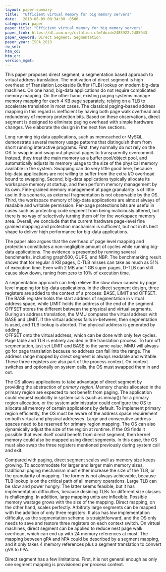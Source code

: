 ```yaml
---
layout: paper-summary
title:  "Efficient virtual memory for big memory servers"
date:   2018-06-09 00:34:00 -0500
categories: paper
paper_title: "Efficient virtual memory for big memory servers"
paper_link: https://dl.acm.org/citation.cfm?doid=2485922.2485943
paper_keyword: Direct Segment; Segmentation
paper_year: ISCA 2013
rw_set: 
htm_cd: 
htm_cr: 
version_mgmt: 
---   
```


This paper proposes direct segment, a segmentation based approach to virtual address
translation. The motivation of direct segment is high overhead of Translation Lookaside Buffer (TLB)
lookup on modern big-data machines. On one hand, big-data applications do not require complicated memory 
mapping. On the other hand, existing paging systems manage memory mapping for each 4 KB page separately, 
relying on a TLB to accelerate translation in most cases. The classical paging-based address mapping in this 
regard is inefficient by having both page walk overhead and redundency of memory protection bits. Based on these 
observations, direct segment is designed to eliminate paging overhead with simple hardware changes. We 
elaborate the design in the next few sections.

Long running big data applications, such as memcached or MySQL, demonstrate several memory usage patterns that 
distinguish them from short running interactive programs. First, they normally do not rely on the OS to swap in 
and swap out physical pages to transparently overcommit. Instead, they treat the main memory as a buffer pool/object 
pool, and automatically adjusts its memory usage to the size of the physical memory available in the system. 
Swapping can do very little good here, because big-data applications are not willing to suffer from the extra I/O
overhead bound to swapping. Second, big-data applications typically allocate its workspace memory at startup, and 
then perform memory management by its own. Fine-grained memory management at page granularity is of little use
in this scenario, as external fragmentation is not observable by the OS. Third, the workspace memory of big-data
applications are almost always of readable and writable permission. Per-page protections bits are useful in cases such as 
protecting code segment from being maliciously altered, but there is no way of selectively turning them off for 
the workspace memory area. Overall, we conclude that the current hardware page-level fine grained mapping and protection 
machanism is sufficient, but not in its best shape to deliver high performance for big-data applications.

The paper also argues that the overhead of page level mapping and protection constitutes a non-negligible amount 
of cycles while running big-data applications. The evidence is presented by running several benchmarks, including 
graph500, GUPS, and NBP. The benchmarking result shows that for regular 4 KB pages, D-TLB misses can take as much as 
51% of execution time. Even with 2 MB and 1 GB super pages, D-TLB can still cause slow down, raning from zero to 10%
of execution time. 

A segmentation approach can help relieve the slow down caused by page level mapping for big-data applications.
In the direct segment design, three registers are added to the context of a process: BASE, LIMIT and OFFSET.
The BASE register holds the start address of segmentation in virtual address space, while LIMIT holds the 
address of the end of the segment. OFFSET stores the different between the physical and virtual segments. During 
an address translation, the MMU compares the virtual address with BASE and LIMIT. If the virtual address falls 
in-between, then segmentation is used, and TLB lookup is aborted. The physical address is generated by adding  
OFFSET onto the virtual address, which can be done with only few cycles. Page table and TLB is entirely avoided 
in the translation process. To turn off segmentation, just set LIMIT and BASE to the same value. MMU will always 
go for page translation because no address can fall into the range. The address range mapped by direct segment
is always readable and writable. These three registers are also part of the process context. On context switches and 
optionally on system calls, the OS must swapped them in and out.

The OS allows applications to take advantage of direct segment by providing the abstraction of *primary region*. Memory
chunks allocated in the primary region are expected to not benefit from paging. The application could request explicitly
in system calls (such as mmap()) for a primary region allocation, or the system administrator could configure 
the OS to allocate all memory of certain applications by default. To implement primary region efficiently, the OS 
must be aware of the address space requirement on both virtual and physical addresses. Large and consecutive address 
spaces need to be reserved for primary region mapping. The OS can also dynamically adjust the size of the region at runtime.
If the OS finds it possible that even itself could benefit from direct segment, then kernel memory could also be mapped 
using direct segments. In this case, the OS must also swap the three registers mentioned previously during system call
and exit.

Compared with paging, direct segment scales well as memory size keeps growing. To accommodate for larger and larger 
main memory sizes, traditional paging mechanism must either increase the size of the TLB, or the granularity of 
mapping. The former is not always achievable, because TLB lookup is on the critical path of all memory operations.
Large TLB can be slow and power hungry. The latter seems feasible, but it has implementation difficulties, because 
desining TLBs for different size classes is challenging. In addition, large mapping units are inflexible. Possible memory 
wastage grows with the size of the mapping. Direct mapping, on the other hand, scales perfectly. Arbitraty large segments
can be mapped with the addition of only three registers. It also has low implementation difficulty, as the segmentation
scheme is straightforward, and the OS only needs to save and restore three registers on each context switch.
On virtual machines, direct segment can be applied to reduce nest page walk overhead, which can end up with 24
memory references at most. The mapping between gPA and hPA could be described by a segment mapping, and it only
takes 4 memory references plus a segment translation to convert gVA to hPA.

Direct segment has a few limitations. First, it is not general enough as only one segment mapping is provisioned per
process context.